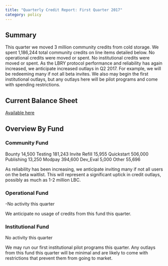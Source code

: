 ```yaml
---
title: "Quarterly Credit Report: First Quarter 2017"
category: policy
---
```

## Summary

This quarter we moved 3 million community credits from cold storage.  We spent 1,186,244 total community credits on line items detailed below. No operational credits were moved or spent.  No institutional credits were moved or spent.
As the LBRY protocol performance and reliability has again increased, we anticipate increased outlays in Q2 2017. For example, we will be redeeming many if not all beta invites.  We also may begin the first institutional outlays, but any outlays here will be pilot programs and come with spending restrictions.

## Current Balance Sheet

[Available here](https://docs.google.com/spreadsheets/d/1c-8CR1ro7lKOANHhWhivF7bZ19_ppgCq-d-HD_u43vM/edit#gid=799352054)

## Overview By Fund

### Community Fund

Bounty 14,500
Testing 181,243
Invite Refill 15,955
Quickstart 506,000
Publishing 13,250
Modpay 394,600
Dev_Eval 5,000
Other 55,696

As reliability has been increasing, we anticipate inviting many if not all users on the beta waitlist. This will represent a significant uptick in credit outlays, possibly as much as 1-2 million LBC.

### Operational Fund

-No activity this quarter

We anticipate no usage of credits from this fund this quarter.

### Institutional Fund

No activity this quarter

We may run our first institutional pilot programs this quarter. Any outlays from this fund this quarter will be minimal and are likely to come with restrictions that prevent them from going to market.
